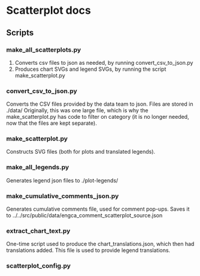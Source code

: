 # Scatterplot docs

## Scripts

### make_all_scatterplots.py
  1. Converts csv files to json as needed, by running convert_csv_to_json.py
  2. Produces chart SVGs and legend SVGs, by running the script make_scatterplot.py

### convert_csv_to_json.py
Converts the CSV files provided by the data team to json.
Files are stored in ./data/
Originally, this was one large file, which is why the make_scatterplot.py has code to filter on category (it is no longer needed, now that the files are kept separate).

### make_scatterplot.py
Constructs SVG files (both for plots and translated legends).

### make_all_legends.py
Generates legend json files to ./plot-legends/

### make_cumulative_comments_json.py
Generates cumulative comments file, used for comment pop-ups.
Saves it to ../../src/public/data/engca_comment_scatterplot_source.json

### extract_chart_text.py
One-time script used to produce the chart_translations.json, which then had translations added.  This file is used to provide legend translations.

### scatterplot_config.py

